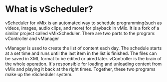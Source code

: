 What is vScheduler?
==========
vScheduler for vMix is an automated way to schedule programming(such as videos, images, audio clips, and more) for playback in vMix. It is a fork of a similar project called vMixScheduler.
There are two parts to the program: vController and vManager

vManager is used to create the list of content each day. The schedule starts at a set time and runs until the last item in the list is finished. The files can be saved in XML format to be edited or aired later.
vController is the brain of the whole operation. It's responsible for loading and unloading content from vMix and playing it back at the right times. Together, these two programs make up the vScheduler system.

